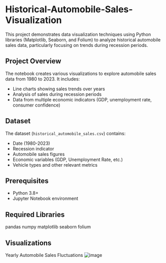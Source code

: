 # Historical-Automobile-Sales-Visualization


This project demonstrates data visualization techniques using Python libraries (Matplotlib, Seaborn, and Folium) to analyze historical automobile sales data, particularly focusing on trends during recession periods.

## Project Overview

The notebook creates various visualizations to explore automobile sales data from 1980 to 2023. It includes:
- Line charts showing sales trends over years
- Analysis of sales during recession periods
- Data from multiple economic indicators (GDP, unemployment rate, consumer confidence)

## Dataset

The dataset (`historical_automobile_sales.csv`) contains:
- Date (1980-2023)
- Recession indicator
- Automobile sales figures
- Economic variables (GDP, Unemployment Rate, etc.)
- Vehicle types and other relevant metrics


## Prerequisites

- Python 3.8+
- Jupyter Notebook environment

## Required Libraries
pandas
numpy
matplotlib
seaborn
folium

## Visualizations

Yearly Automobile Sales Fluctuations
![image](https://github.com/user-attachments/assets/846190c1-318d-43b6-95d1-2d14321801aa)










